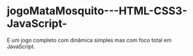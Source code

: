 # jogoMataMosquito---HTML-CSS3-JavaScript-
E um jogo completo com dinâmica simples mas com foco total em JavaScript.
